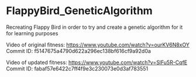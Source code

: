 # FlappyBird_GeneticAlgorithm
Recreating Flappy Bird in order to try and create a genetic algorithm for it for learning purposes

Video of original fitness: https://www.youtube.com/watch?v=ourKV6N8xOY
Commit ID: f5147675a4790d622a296ec138bf616cf9a92d0a

Video of updated fitness: https://www.youtube.com/watch?v=SlFu5R-CqfE
Commit ID: fabaf57e6422c7ff4f9e3c230073e0d3af783551
